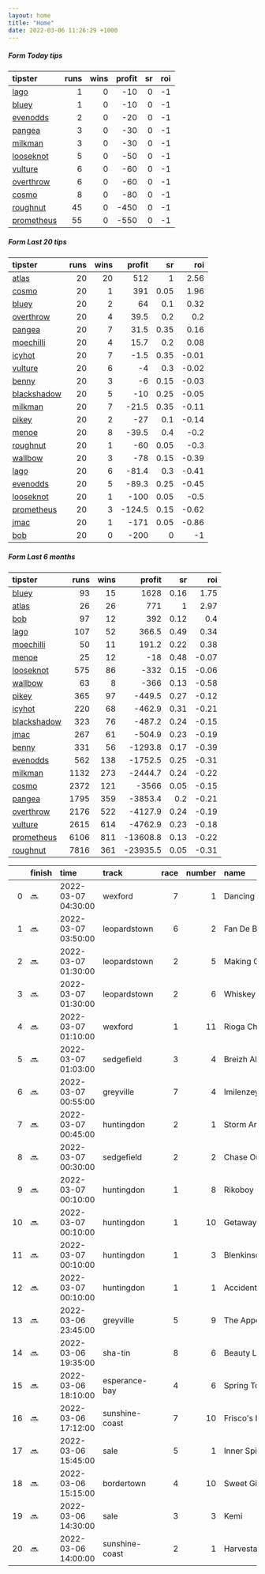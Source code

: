 ```yaml
---   
layout: home  
title: "Home"   
date: 2022-03-06 11:26:29 +1000  
---   
```



##### Form Today tips   

| tipster                                                       |   runs |   wins |   profit |   sr |   roi |
|:--------------------------------------------------------------|-------:|-------:|---------:|-----:|------:|
| [lago](https://mrwayneo.github.io/tips/lago.html)             |      1 |      0 |      -10 |    0 |    -1 |
| [bluey](https://mrwayneo.github.io/tips/bluey.html)           |      1 |      0 |      -10 |    0 |    -1 |
| [evenodds](https://mrwayneo.github.io/tips/evenodds.html)     |      2 |      0 |      -20 |    0 |    -1 |
| [pangea](https://mrwayneo.github.io/tips/pangea.html)         |      3 |      0 |      -30 |    0 |    -1 |
| [milkman](https://mrwayneo.github.io/tips/milkman.html)       |      3 |      0 |      -30 |    0 |    -1 |
| [looseknot](https://mrwayneo.github.io/tips/looseknot.html)   |      5 |      0 |      -50 |    0 |    -1 |
| [vulture](https://mrwayneo.github.io/tips/vulture.html)       |      6 |      0 |      -60 |    0 |    -1 |
| [overthrow](https://mrwayneo.github.io/tips/overthrow.html)   |      6 |      0 |      -60 |    0 |    -1 |
| [cosmo](https://mrwayneo.github.io/tips/cosmo.html)           |      8 |      0 |      -80 |    0 |    -1 |
| [roughnut](https://mrwayneo.github.io/tips/roughnut.html)     |     45 |      0 |     -450 |    0 |    -1 |
| [prometheus](https://mrwayneo.github.io/tips/prometheus.html) |     55 |      0 |     -550 |    0 |    -1 |

##### Form Last 20 tips   

| tipster                                                         |   runs |   wins |   profit |   sr |   roi |
|:----------------------------------------------------------------|-------:|-------:|---------:|-----:|------:|
| [atlas](https://mrwayneo.github.io/tips/atlas.html)             |     20 |     20 |    512   | 1    |  2.56 |
| [cosmo](https://mrwayneo.github.io/tips/cosmo.html)             |     20 |      1 |    391   | 0.05 |  1.96 |
| [bluey](https://mrwayneo.github.io/tips/bluey.html)             |     20 |      2 |     64   | 0.1  |  0.32 |
| [overthrow](https://mrwayneo.github.io/tips/overthrow.html)     |     20 |      4 |     39.5 | 0.2  |  0.2  |
| [pangea](https://mrwayneo.github.io/tips/pangea.html)           |     20 |      7 |     31.5 | 0.35 |  0.16 |
| [moechilli](https://mrwayneo.github.io/tips/moechilli.html)     |     20 |      4 |     15.7 | 0.2  |  0.08 |
| [icyhot](https://mrwayneo.github.io/tips/icyhot.html)           |     20 |      7 |     -1.5 | 0.35 | -0.01 |
| [vulture](https://mrwayneo.github.io/tips/vulture.html)         |     20 |      6 |     -4   | 0.3  | -0.02 |
| [benny](https://mrwayneo.github.io/tips/benny.html)             |     20 |      3 |     -6   | 0.15 | -0.03 |
| [blackshadow](https://mrwayneo.github.io/tips/blackshadow.html) |     20 |      5 |    -10   | 0.25 | -0.05 |
| [milkman](https://mrwayneo.github.io/tips/milkman.html)         |     20 |      7 |    -21.5 | 0.35 | -0.11 |
| [pikey](https://mrwayneo.github.io/tips/pikey.html)             |     20 |      2 |    -27   | 0.1  | -0.14 |
| [menoe](https://mrwayneo.github.io/tips/menoe.html)             |     20 |      8 |    -39.5 | 0.4  | -0.2  |
| [roughnut](https://mrwayneo.github.io/tips/roughnut.html)       |     20 |      1 |    -60   | 0.05 | -0.3  |
| [wallbow](https://mrwayneo.github.io/tips/wallbow.html)         |     20 |      3 |    -78   | 0.15 | -0.39 |
| [lago](https://mrwayneo.github.io/tips/lago.html)               |     20 |      6 |    -81.4 | 0.3  | -0.41 |
| [evenodds](https://mrwayneo.github.io/tips/evenodds.html)       |     20 |      5 |    -89.3 | 0.25 | -0.45 |
| [looseknot](https://mrwayneo.github.io/tips/looseknot.html)     |     20 |      1 |   -100   | 0.05 | -0.5  |
| [prometheus](https://mrwayneo.github.io/tips/prometheus.html)   |     20 |      3 |   -124.5 | 0.15 | -0.62 |
| [jmac](https://mrwayneo.github.io/tips/jmac.html)               |     20 |      1 |   -171   | 0.05 | -0.86 |
| [bob](https://mrwayneo.github.io/tips/bob.html)                 |     20 |      0 |   -200   | 0    | -1    |

##### Form Last 6 months   

| tipster                                                         |   runs |   wins |   profit |   sr |   roi |
|:----------------------------------------------------------------|-------:|-------:|---------:|-----:|------:|
| [bluey](https://mrwayneo.github.io/tips/bluey.html)             |     93 |     15 |   1628   | 0.16 |  1.75 |
| [atlas](https://mrwayneo.github.io/tips/atlas.html)             |     26 |     26 |    771   | 1    |  2.97 |
| [bob](https://mrwayneo.github.io/tips/bob.html)                 |     97 |     12 |    392   | 0.12 |  0.4  |
| [lago](https://mrwayneo.github.io/tips/lago.html)               |    107 |     52 |    366.5 | 0.49 |  0.34 |
| [moechilli](https://mrwayneo.github.io/tips/moechilli.html)     |     50 |     11 |    191.2 | 0.22 |  0.38 |
| [menoe](https://mrwayneo.github.io/tips/menoe.html)             |     25 |     12 |    -18   | 0.48 | -0.07 |
| [looseknot](https://mrwayneo.github.io/tips/looseknot.html)     |    575 |     86 |   -332   | 0.15 | -0.06 |
| [wallbow](https://mrwayneo.github.io/tips/wallbow.html)         |     63 |      8 |   -366   | 0.13 | -0.58 |
| [pikey](https://mrwayneo.github.io/tips/pikey.html)             |    365 |     97 |   -449.5 | 0.27 | -0.12 |
| [icyhot](https://mrwayneo.github.io/tips/icyhot.html)           |    220 |     68 |   -462.9 | 0.31 | -0.21 |
| [blackshadow](https://mrwayneo.github.io/tips/blackshadow.html) |    323 |     76 |   -487.2 | 0.24 | -0.15 |
| [jmac](https://mrwayneo.github.io/tips/jmac.html)               |    267 |     61 |   -504.9 | 0.23 | -0.19 |
| [benny](https://mrwayneo.github.io/tips/benny.html)             |    331 |     56 |  -1293.8 | 0.17 | -0.39 |
| [evenodds](https://mrwayneo.github.io/tips/evenodds.html)       |    562 |    138 |  -1752.5 | 0.25 | -0.31 |
| [milkman](https://mrwayneo.github.io/tips/milkman.html)         |   1132 |    273 |  -2444.7 | 0.24 | -0.22 |
| [cosmo](https://mrwayneo.github.io/tips/cosmo.html)             |   2372 |    121 |  -3566   | 0.05 | -0.15 |
| [pangea](https://mrwayneo.github.io/tips/pangea.html)           |   1795 |    359 |  -3853.4 | 0.2  | -0.21 |
| [overthrow](https://mrwayneo.github.io/tips/overthrow.html)     |   2176 |    522 |  -4127.9 | 0.24 | -0.19 |
| [vulture](https://mrwayneo.github.io/tips/vulture.html)         |   2615 |    614 |  -4762.9 | 0.23 | -0.18 |
| [prometheus](https://mrwayneo.github.io/tips/prometheus.html)   |   6106 |    811 | -13608.8 | 0.13 | -0.22 |
| [roughnut](https://mrwayneo.github.io/tips/roughnut.html)       |   7816 |    361 | -23935.5 | 0.05 | -0.31 |

|    | finish   | time                | track          |   race |   number | name               |   odds | tipster            |
|---:|:---------|:--------------------|:---------------|-------:|---------:|:-------------------|-------:|:-------------------|
|  0 | :soon:   | 2022-03-07 04:30:00 | wexford        |      7 |        1 | Dancing City       |   1.4  | evenodds,lago      |
|  1 | :soon:   | 2022-03-07 03:50:00 | leopardstown   |      6 |        2 | Fan De Blues       |  10    | overthrow          |
|  2 | :soon:   | 2022-03-07 01:30:00 | leopardstown   |      2 |        5 | Making Country     |  41    | milkman            |
|  3 | :soon:   | 2022-03-07 01:30:00 | leopardstown   |      2 |        6 | Whiskey Sour       |   1.65 | overthrow          |
|  4 | :soon:   | 2022-03-07 01:10:00 | wexford        |      1 |       11 | Rioga Choice       |   5    | looseknot          |
|  5 | :soon:   | 2022-03-07 01:03:00 | sedgefield     |      3 |        4 | Breizh Alko        |   2    | vulture            |
|  6 | :soon:   | 2022-03-07 00:55:00 | greyville      |      7 |        4 | Imilenzeyokududuma |   0    | vulture            |
|  7 | :soon:   | 2022-03-07 00:45:00 | huntingdon     |      2 |        1 | Storm Arising      |   2.7  | overthrow          |
|  8 | :soon:   | 2022-03-07 00:30:00 | sedgefield     |      2 |        2 | Chase Outlaw       |  11    | overthrow          |
|  9 | :soon:   | 2022-03-07 00:10:00 | huntingdon     |      1 |        8 | Rikoboy            |   4.4  | pangea             |
| 10 | :soon:   | 2022-03-07 00:10:00 | huntingdon     |      1 |       10 | Getaway Tom        |   7    | looseknot          |
| 11 | :soon:   | 2022-03-07 00:10:00 | huntingdon     |      1 |        3 | Blenkinsop         |   6    | looseknot          |
| 12 | :soon:   | 2022-03-07 00:10:00 | huntingdon     |      1 |        1 | Accidental Legend  |   9.5  | looseknot          |
| 13 | :soon:   | 2022-03-06 23:45:00 | greyville      |      5 |        9 | The Appeal         |   0    | vulture            |
| 14 | :soon:   | 2022-03-06 19:35:00 | sha-tin        |      8 |        6 | Beauty Live        |   0    | milkman            |
| 15 | :soon:   | 2022-03-06 18:10:00 | esperance-bay  |      4 |        6 | Spring To Life     |  31    | cosmo,bluey        |
| 16 | :soon:   | 2022-03-06 17:12:00 | sunshine-coast |      7 |       10 | Frisco's Image     |  31    | pangea             |
| 17 | :soon:   | 2022-03-06 15:45:00 | sale           |      5 |        1 | Inner Spirit       |   2    | vulture            |
| 18 | :soon:   | 2022-03-06 15:15:00 | bordertown     |      4 |       10 | Sweet Ginger       |   3.9  | pangea             |
| 19 | :soon:   | 2022-03-06 14:30:00 | sale           |      3 |        3 | Kemi               |   4.8  | looseknot          |
| 20 | :soon:   | 2022-03-06 14:00:00 | sunshine-coast |      2 |        1 | Harvesta           |   3.7  | evenodds,overthrow |